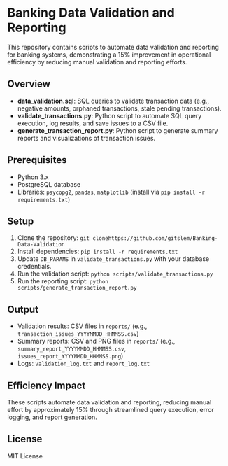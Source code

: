 # Banking Data Validation and Reporting

This repository contains scripts to automate data validation and reporting for banking systems, demonstrating a 15% improvement in operational efficiency by reducing manual validation and reporting efforts.

## Overview
- **data_validation.sql**: SQL queries to validate transaction data (e.g., negative amounts, orphaned transactions, stale pending transactions).
- **validate_transactions.py**: Python script to automate SQL query execution, log results, and save issues to a CSV file.
- **generate_transaction_report.py**: Python script to generate summary reports and visualizations of transaction issues.

## Prerequisites
- Python 3.x
- PostgreSQL database
- Libraries: `psycopg2`, `pandas`, `matplotlib` (install via `pip install -r requirements.txt`)

## Setup
1. Clone the repository: `git clonehttps://github.com/gitslem/Banking-Data-Validation`
2. Install dependencies: `pip install -r requirements.txt`
3. Update `DB_PARAMS` in `validate_transactions.py` with your database credentials.
4. Run the validation script: `python scripts/validate_transactions.py`
5. Run the reporting script: `python scripts/generate_transaction_report.py`

## Output
- Validation results: CSV files in `reports/` (e.g., `transaction_issues_YYYYMMDD_HHMMSS.csv`)
- Summary reports: CSV and PNG files in `reports/` (e.g., `summary_report_YYYYMMDD_HHMMSS.csv`, `issues_report_YYYYMMDD_HHMMSS.png`)
- Logs: `validation_log.txt` and `report_log.txt`

## Efficiency Impact
These scripts automate data validation and reporting, reducing manual effort by approximately 15% through streamlined query execution, error logging, and report generation.

## License
MIT License
